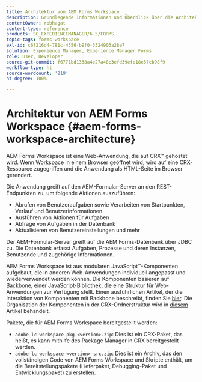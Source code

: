 ```yaml
---
title: Architektur von AEM Forms Workspace
description: Grundlegende Informationen und Überblick über die Architektur von LiveCycle AEM Forms Workspace.
contentOwner: robhagat
content-type: reference
products: SG_EXPERIENCEMANAGER/6.5/FORMS
topic-tags: forms-workspace
exl-id: c6f216d4-781c-4356-b9f0-3324903a28e7
solution: Experience Manager, Experience Manager Forms
role: User, Developer
source-git-commit: f6771bd1338a4e27a48c3efd39efe18e57cb98f9
workflow-type: ht
source-wordcount: '219'
ht-degree: 100%

---
```


# Architektur von AEM Forms Workspace {#aem-forms-workspace-architecture}

AEM Forms Workspace ist eine Web-Anwendung, die auf CRX™ gehostet wird. Wenn Workspace in einem Browser geöffnet wird, wird auf eine CRX-Ressource zugegriffen und die Anwendung als HTML-Seite im Browser gerendert. 

Die Anwendung greift auf den AEM-Formular-Server an den REST-Endpunkten zu, um folgende Aktionen auszuführen:

* Abrufen von Benutzeraufgaben sowie Verarbeiten von Startpunkten, Verlauf und Benutzerinformationen
* Ausführen von Aktionen für Aufgaben
* Abfrage von Aufgaben in der Datenbank
* Aktualisieren von Benutzereinstellungen und mehr

Der AEM-Formular-Server greift auf die AEM Forms-Datenbank über JDBC zu. Die Datenbank erfasst Aufgaben, Prozesse und deren Instanzen, Benutzende und zugehörige Informationen.

AEM Forms Workspace ist aus modularen JavaScript™-Komponenten aufgebaut, die in anderen Web-Anwendungen individuell angepasst und wiederverwendet werden können. Die Komponenten basieren auf Backbone, einer JavaScript-Bibliothek, die eine Struktur für Web-Anwendungen zur Verfügung stellt. Einen ausführlichen Artikel, der die Interaktion von Komponenten mit Backbone beschreibt, finden Sie [hier](/help/forms/using/backbone-interaction.md). Die Organisation der Komponenten in der CRX-Ordnerstruktur wird in [diesem](/help/forms/using/folder-structure.md) Artikel behandelt.

Pakete, die für AEM Forms Workspace bereitgestellt werden:

* `adobe-lc-workspace-pkg-<version>.zip`: Dies ist ein CRX-Paket, das heißt, es kann mithilfe des Package Manager in CRX bereitgestellt werden.
* `adobe-lc-workspace-<version>-src.zip`: Dies ist ein Archiv, das den vollständigen Code von AEM Forms Workspace und Skripte enthält, um die Bereitstellungspakete (Lieferpaket, Debugging-Paket und Entwicklungspaket) zu erstellen.
